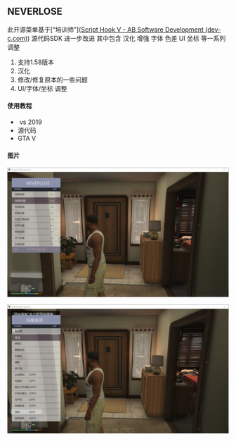 ## NEVERLOSE 

此开源菜单基于[“培训师”]([Script Hook V - AB Software Development (dev-c.com)](http://www.dev-c.com/gtav/scripthookv/)) 源代码SDK 进一步改进 其中包含 汉化 增强 字体 色差 UI 坐标 等一系列调整

1. 支持1.58版本
2. 汉化
3. 修改/修复原本的一些问题
4. UI/字体/坐标 调整

#### 使用教程

- ​	vs 2019
-  源代码
- GTA  V

#### 图片

![img](.\Img\Z_R1B${EJ7Y6[L3MAUFZW5C.jpg)

![img](.\Img\1FU5XUGN8L$@3T$NI40B4QX.png)